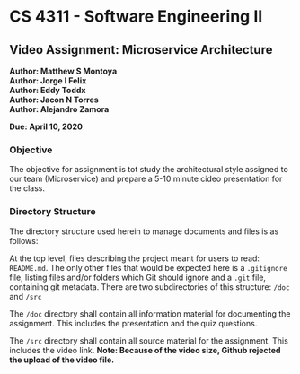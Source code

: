 # CS 4311 - Software Engineering II

## Video Assignment: Microservice Architecture

**Author: Matthew S Montoya**</br>
**Author: Jorge I Felix**</br>
**Author: Eddy Toddx**</br>
**Author: Jacon N Torres**</br>
**Author: Alejandro Zamora**

**Due: April 10, 2020**

### Objective

The objective for assignment is tot study the architectural style assigned to our team (Microservice) and prepare a 5-10 minute cideo presentation for the class.

### Directory Structure

The directory structure used herein to manage documents and files is as follows:

At the top level, files describing the project meant for users to read: ```README.md```. The only other files that would be expected here is a ```.gitignore``` file, listing files and/or folders which Git should ignore and a ```.git``` file, containing git metadata. There are two subdirectories of this structure: ```/doc``` and ```/src```

The ```/doc``` directory shall contain all information material for documenting the assignment. This includes the presentation and the quiz questions.

The ```/src``` directory shall contain all source material for the assignment. This includes the video link. **Note: Because of the video size, Github rejected the upload of the video file.**
